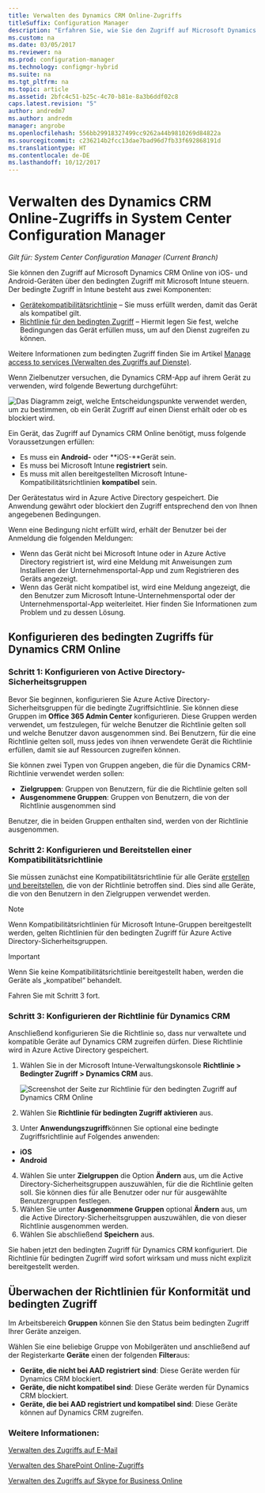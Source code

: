 ```yaml
---
title: Verwalten des Dynamics CRM Online-Zugriffs
titleSuffix: Configuration Manager
description: "Erfahren Sie, wie Sie den Zugriff auf Microsoft Dynamics CRM Online von iOS- und Android-Geräten über den bedingten Zugriff mit Microsoft Intune steuern."
ms.custom: na
ms.date: 03/05/2017
ms.reviewer: na
ms.prod: configuration-manager
ms.technology: configmgr-hybrid
ms.suite: na
ms.tgt_pltfrm: na
ms.topic: article
ms.assetid: 2bfc4c51-b25c-4c70-b81e-8a3b6ddf02c8
caps.latest.revision: "5"
author: andredm7
ms.author: andredm
manager: angrobe
ms.openlocfilehash: 556bb29918327499cc9262a44b9810269d84822a
ms.sourcegitcommit: c236214b2fcc13dae7bad96d7fb33f692868191d
ms.translationtype: HT
ms.contentlocale: de-DE
ms.lasthandoff: 10/12/2017
---
```

# <a name="manage-dynamics-crm-online-access-in-system-center-configuration-manager"></a>Verwalten des Dynamics CRM Online-Zugriffs in System Center Configuration Manager

*Gilt für: System Center Configuration Manager (Current Branch)*

Sie können den Zugriff auf Microsoft Dynamics CRM Online von iOS- und Android-Geräten über den bedingten Zugriff mit Microsoft Intune steuern.  Der bedingte Zugriff in Intune besteht aus zwei Komponenten:
* [Gerätekompatibilitätsrichtlinie](../../protect/deploy-use/device-compliance-policies.md) – Sie muss erfüllt werden, damit das Gerät als kompatibel gilt.
* [Richtlinie für den bedingten Zugriff](../../protect/deploy-use/manage-access-to-services.md) – Hiermit legen Sie fest, welche Bedingungen das Gerät erfüllen muss, um auf den Dienst zugreifen zu können.

Weitere Informationen zum bedingten Zugriff finden Sie im Artikel [Manage access to services (Verwalten des Zugriffs auf Dienste)](../../protect/deploy-use/manage-access-to-services.md).


Wenn Zielbenutzer versuchen, die Dynamics CRM-App auf ihrem Gerät zu verwenden, wird folgende Bewertung durchgeführt:

![Das Diagramm zeigt, welche Entscheidungspunkte verwendet werden, um zu bestimmen, ob ein Gerät Zugriff auf einen Dienst erhält oder ob es blockiert wird.](media/mdm-ca-dynamics-crm-flow-diagram.png)

Ein Gerät, das Zugriff auf Dynamics CRM Online benötigt, muss folgende Voraussetzungen erfüllen:
* Es muss ein **Android-** oder **iOS-**Gerät sein.
* Es muss bei Microsoft Intune **registriert** sein.
* Es muss mit allen bereitgestellten Microsoft Intune-Kompatibilitätsrichtlinien **kompatibel** sein.

Der Gerätestatus wird in Azure Active Directory gespeichert. Die Anwendung gewährt oder blockiert den Zugriff entsprechend den von Ihnen angegebenen Bedingungen.

Wenn eine Bedingung nicht erfüllt wird, erhält der Benutzer bei der Anmeldung die folgenden Meldungen:
* Wenn das Gerät nicht bei Microsoft Intune oder in Azure Active Directory registriert ist, wird eine Meldung mit Anweisungen zum Installieren der Unternehmensportal-App und zum Registrieren des Geräts angezeigt.
* Wenn das Gerät nicht kompatibel ist, wird eine Meldung angezeigt, die den Benutzer zum Microsoft Intune-Unternehmensportal oder der Unternehmensportal-App weiterleitet. Hier finden Sie Informationen zum Problem und zu dessen Lösung.

## <a name="configure-conditional-access-for-dynamics-crm-online"></a>Konfigurieren des bedingten Zugriffs für Dynamics CRM Online  
### <a name="step-1-configure-active-directory-security-groups"></a>Schritt 1: Konfigurieren von Active Directory-Sicherheitsgruppen

Bevor Sie beginnen, konfigurieren Sie Azure Active Directory-Sicherheitsgruppen für die bedingte Zugriffsichtlinie. Sie können diese Gruppen im **Office 365 Admin Center** konfigurieren. Diese Gruppen werden verwendet, um festzulegen, für welche Benutzer die Richtlinie gelten soll und welche Benutzer davon ausgenommen sind. Bei Benutzern, für die eine Richtlinie gelten soll, muss jedes von ihnen verwendete Gerät die Richtlinie erfüllen, damit sie auf Ressourcen zugreifen können.

Sie können zwei Typen von Gruppen angeben, die für die Dynamics CRM-Richtlinie verwendet werden sollen:
* **Zielgruppen**: Gruppen von Benutzern, für die die Richtlinie gelten soll
* **Ausgenommene Gruppen**: Gruppen von Benutzern, die von der Richtlinie ausgenommen sind

Benutzer, die in beiden Gruppen enthalten sind, werden von der Richtlinie ausgenommen.

### <a name="step-2-configure-and-deploy-a-compliance-policy"></a>Schritt 2: Konfigurieren und Bereitstellen einer Kompatibilitätsrichtlinie
Sie müssen zunächst eine Kompatibilitätsrichtlinie für alle Geräte [erstellen und bereitstellen](../../protect/deploy-use/device-compliance-policies.md), die von der Richtlinie betroffen sind. Dies sind alle Geräte, die von den Benutzern in den Zielgruppen verwendet werden.

> [!NOTE]
> Wenn Kompatibilitätsrichtlinien für Microsoft Intune-Gruppen bereitgestellt werden, gelten Richtlinien für den bedingten Zugriff für Azure Active Directory-Sicherheitsgruppen.

> [!IMPORTANT]
> Wenn Sie keine Kompatibilitätsrichtlinie bereitgestellt haben, werden die Geräte als „kompatibel“ behandelt.

Fahren Sie mit Schritt 3 fort.
### <a name="step-3-configure-the-dynamics-crm-policy"></a>Schritt 3: Konfigurieren der Richtlinie für Dynamics CRM
Anschließend konfigurieren Sie die Richtlinie so, dass nur verwaltete und kompatible Geräte auf Dynamics CRM zugreifen dürfen. Diese Richtlinie wird in Azure Active Directory gespeichert.

1.  Wählen Sie in der Microsoft Intune-Verwaltungskonsole **Richtlinie > Bedingter Zugriff > Dynamics CRM** aus.

     ![Screenshot der Seite zur Richtlinie für den bedingten Zugriff auf Dynamics CRM Online](media/mdm-ca-dynamics-crm-policy-configuration.png)

2.  Wählen Sie **Richtlinie für bedingten Zugriff aktivieren** aus.
3.  Unter **Anwendungszugriff**können Sie optional eine bedingte Zugriffsrichtlinie auf Folgendes anwenden:
  * **iOS**
  * **Android**
4.  Wählen Sie unter **Zielgruppen** die Option **Ändern** aus, um die Active Directory-Sicherheitsgruppen auszuwählen, für die die Richtlinie gelten soll. Sie können dies für alle Benutzer oder nur für ausgewählte Benutzergruppen festlegen.
5.  Wählen Sie unter **Ausgenommene Gruppen** optional **Ändern** aus, um die Active Directory-Sicherheitsgruppen auszuwählen, die von dieser Richtlinie ausgenommen werden.
6.  Wählen Sie abschließend **Speichern** aus.

Sie haben jetzt den bedingten Zugriff für Dynamics CRM konfiguriert. Die Richtlinie für bedingten Zugriff wird sofort wirksam und muss nicht explizit bereitgestellt werden.
##  <a name="monitor-the-compliance-and-conditional-access-policies"></a>Überwachen der Richtlinien für Konformität und bedingten Zugriff

Im Arbeitsbereich **Gruppen** können Sie den Status beim bedingten Zugriff Ihrer Geräte anzeigen.

Wählen Sie eine beliebige Gruppe von Mobilgeräten und anschließend auf der Registerkarte **Geräte** einen der folgenden **Filter**aus:
* **Geräte, die nicht bei AAD registriert sind**: Diese Geräte werden für Dynamics CRM blockiert.
* **Geräte, die nicht kompatibel sind**: Diese Geräte werden für Dynamics CRM blockiert.
* **Geräte, die bei AAD registriert und kompatibel sind**: Diese Geräte können auf Dynamics CRM zugreifen.

###  <a name="see-also"></a>Weitere Informationen:
[Verwalten des Zugriffs auf E-Mail](../../protect/deploy-use/manage-email-access.md)

[Verwalten des SharePoint Online-Zugriffs](../../protect/deploy-use/manage-sharepoint-online-access.md)

[Verwalten des Zugriffs auf Skype for Business Online](../../protect/deploy-use/manage-skype-for-business-online-access.md)
